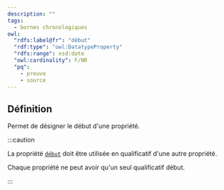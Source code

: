 ```yaml
---
description: ""
tags:
  - bornes chronologiques
owl:
  "rdfs:label@fr": "début"
  "rdf:type": "owl:DatatypeProperty"
  "rdfs:range": xsd:date
  "owl:cardinality": F/NR
  "pq": 
    - preuve
    - source
---
```


<OntologyTable frontMatter={frontMatter}/>

## Définition

Permet de désigner le début d'une propriété.

:::caution

La propriété [`début`](début.md) doit être utilisée en qualificatif d'une autre propriété.

Chaque propriété ne peut avoir qu'un seul qualificatif début.

:::
